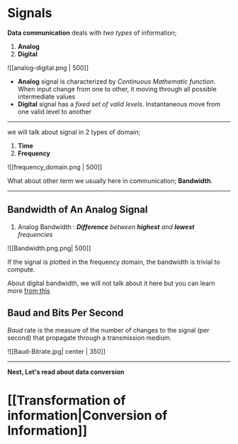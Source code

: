 # Signals

**Data communication** deals with *two types* of information; 
1. **Analog**
2. **Digital**

![[analog-digital.png | 500]]

- **Analog** signal is characterized by *Continuous Mathematic function*. When input change from one to other, it moving through all possible intermediate values
- **Digital** signal has a *fixed set of valid levels*. Instantaneous move from one valid level to another

----

we will talk about signal in 2 types of domain; 
1. **Time**  
2. **Frequency**

![[frequency_domain.png | 500]]

What about other term we usually here in communication; **Bandwidth**.

----
## Bandwidth of An Analog Signal

1. Analog Bandwidth : ***Difference** between **highest** and **lowest** frequencies*

![[Bandwidth.png.png|  500]]

If the signal is plotted in the frequency domain, the bandwidth is trivial to compute.

About digital bandwidth, we will not talk about it here but you can learn more [from this](https://www.quora.com/Why-is-the-Bandwidth-of-digital-signal-infinite)

## Baud and Bits Per Second

_Baud_ rate is the measure of the number of changes to the signal (per second) that propagate through a transmission medium.

![[Baud-Bitrate.jpg| center | 350]]

----

**Next, Let's read about data conversion**
# [[Transformation of information|Conversion of Information]]
